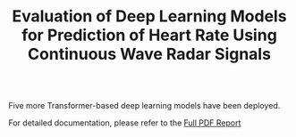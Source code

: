 <h1 align='center'>Evaluation of Deep Learning Models for Prediction of Heart Rate Using Continuous Wave Radar Signals</h1>

</br></br>

Five more Transformer-based deep learning models have been deployed.

For detailed documentation, please refer to the [Full PDF Report](https://github.com/WeichunAuto/RadarDL60/blob/main/Evaluation_of_ML_Models_for_Prediction_HR_Using_Continuous_Wave_Radar_Signals.pdf)
